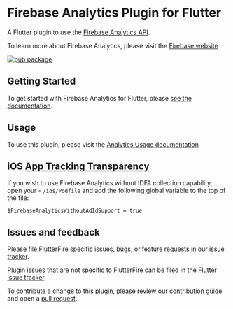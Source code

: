 # Firebase Analytics Plugin for Flutter

A Flutter plugin to use the [Firebase Analytics API](https://firebase.google.com/docs/analytics/).

To learn more about Firebase Analytics, please visit the [Firebase website](https://firebase.google.com/products/analytics)

[![pub package](https://img.shields.io/pub/v/firebase_analytics.svg)](https://pub.dev/packages/firebase_analytics)

## Getting Started

To get started with Firebase Analytics for Flutter, please [see the documentation](https://firebase.google.com/docs/analytics/get-started?platform=flutter).

## Usage

To use this plugin, please visit the [Analytics Usage documentation](https://firebase.google.com/docs/analytics/events?platform=flutter)

## iOS [App Tracking Transparency](https://developer.apple.com/documentation/apptrackingtransparency) 

If you wish to use Firebase Analytics without IDFA collection capability, open your - `/ios/Podfile` and add the following global variable to the top of the file:
```
$FirebaseAnalyticsWithoutAdIdSupport = true
```

## Issues and feedback

Please file FlutterFire specific issues, bugs, or feature requests in our [issue tracker](https://github.com/firebase/flutterfire/issues/new).

Plugin issues that are not specific to FlutterFire can be filed in the [Flutter issue tracker](https://github.com/flutter/flutter/issues/new).

To contribute a change to this plugin,
please review our [contribution guide](https://github.com/firebase/flutterfire/blob/master/CONTRIBUTING.md)
and open a [pull request](https://github.com/firebase/flutterfire/pulls).